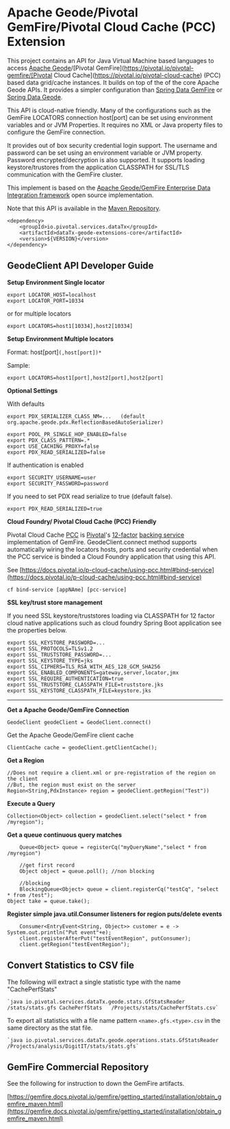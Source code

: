 # Apache Geode/Pivotal GemFire/Pivotal Cloud Cache (PCC)   Extension 


This project contains an API for Java Virtual Machine based languages to access [Apache Geode](https://geode.apache.org/)/[Pivotal GemFire](https://pivotal.io/pivotal-gemfire/[Pivotal Cloud Cache](https://pivotal.io/pivotal-cloud-cache) (PCC) based data grid/cache instances. It builds on top of the of the core Apache Geode APIs. It provides a simpler configuration than [Spring Data GemFire](https://spring.io/projects/spring-data-gemfire)
or [Spring Data Geode](https://spring.io/projects/spring-data-geode).


This API is cloud-native friendly. Many of the configurations such as the GemFire LOCATORS connection host[port] can be set using environment variables and or JVM Properties. It requires no XML or Java property files to configure the GemFire connection.

It provides out of box security credential login support. The username and password can be set using an environment variable or JVM property. Password encrypted/decryption is also supported.
 It  supports loading keystore/trustores from the application CLASSPATH for SSL/TLS communication with the GemFire cluster.


This implement is based on the [Apache Geode/GemFire Enterprise Data Integration framework](https://github.com/nyla-solutions/gedi-geode) open source implementation.


Note that this API is available in the [Maven Repository](https://mvnrepository.com/artifact/com.github.nyla-solutions/dataTx-geode-extensions-core).

	
	<dependency>
	    <groupId>io.pivotal.services.dataTx</groupId>
	    <artifactId>dataTx-geode-extensions-core</artifactId>
	    <version>${VERSION}</version>
	</dependency>



## GeodeClient API Developer Guide

**Setup Environment Single locator**

    export LOCATOR_HOST=localhost
    export LOCATOR_PORT=10334
    
or for multiple locators
    
    export LOCATORS=host1[10334],host2[10334]
    
**Setup Environment Multiple locators**
 

 Format: host[port]`(,host[port])*`
 
 Sample:
 
	export LOCATORS=host1[port],host2[port],host2[port]
 
 **Optional Settings**

With defaults

	export PDX_SERIALIZER_CLASS_NM=...   (default org.apache.geode.pdx.ReflectionBasedAutoSerializer)

	export POOL_PR_SINGLE_HOP_ENABLED=false
	export PDX_CLASS_PATTERN=.*
	export USE_CACHING_PROXY=false
	export PDX_READ_SERIALIZED=false
	

If authentication is enabled
	
	export SECURITY_USERNAME=user
	export SECURITY_PASSWORD=password
    

If you need to set PDX read serialize to true (default false).

    export PDX_READ_SERIALIZED=true
  
 **Cloud Foundry/ Pivotal Cloud Cache (PCC) Friendly**
 
 Pivotal Cloud Cache [PCC](https://docs.pivotal.io/p-cloud-cache/index.html) is [Pivotal](http://pivotal.io)'s [12-factor](https://12factor.net/) [backing service](https://12factor.net/backing-services) implementation of GemFire. GeodeClient.connect method supports automatically wiring the locators hosts, ports and security credential when the PCC service is binded a Cloud Foundry application that using this API.
 
 
 See [https://docs.pivotal.io/p-cloud-cache/using-pcc.html#bind-service](https://docs.pivotal.io/p-cloud-cache/using-pcc.html#bind-service)
 
	cf bind-service [appNAme] [pcc-service]
 
 
**SSL key/trust store management**
    
If you need SSL keystore/truststores loading via CLASSPATH for 
12 factor cloud native applications such as cloud foundry Spring Boot application
see the properties below. 

	export SSL_KEYSTORE_PASSWORD=...
	export SSL_PROTOCOLS=TLSv1.2
	export SSL_TRUSTSTORE_PASSWORD=...
	export SSL_KEYSTORE_TYPE=jks
	export SSL_CIPHERS=TLS_RSA_WITH_AES_128_GCM_SHA256
	export SSL_ENABLED_COMPONENTS=gateway,server,locator,jmx
	export SSL_REQUIRE_AUTHENTICATION=true
	export SSL_TRUSTSTORE_CLASSPATH_FILE=truststore.jks
	export SSL_KEYSTORE_CLASSPATH_FILE=keystore.jks

-------------------------------------------------

**Get a Apache Geode/GemFire Connection**

	GeodeClient geodeClient = GeodeClient.connect()

Get the Apache Geode/GemFire client cache
	
	ClientCache cache = geodeClient.getClientCache();
		

**Get a Region**
	
	//Does not require a client.xml or pre-registration of the region on the client
	//But, the region must exist on the server
	Region<String,PdxInstance> region = geodeClient.getRegion("Test"))

**Execute a Query**

    Collection<Object> collection = geodeClient.select("select * from /myregion");
 
**Get a queue continuous query matches**

    	Queue<Object> queue = registerCq("myQueryName","select * from /myregion")
    
    	//get first record
    	Object object = queue.poll(); //non blocking
    
    	//blocking
    	BlockingQueue<Object> queue = client.registerCq("testCq", "select * from /test");
	Object take = queue.take();
    
 **Register simple java.util.Consumer listeners for region puts/delete events**
 
		Consumer<EntryEvent<String, Object>> customer = e -> System.out.println("Put event"+e);
		client.registerAfterPut("testEventRegion", putConsumer);
		client.getRegion("testEventRegion");
 
## Convert Statistics to CSV file
 
 The following will extract a single statistic type with the name "CachePerfStats"
 
 	`java io.pivotal.services.dataTx.geode.stats.GfStatsReader /stats/stats.gfs CachePerfStats   /Projects/stats/CachePerfStats.csv`
 
 
 To export all statistics with a file name pattern `<name>.gfs.<type>.csv` in the same directory as the stat file.
 
 	`java io.pivotal.services.dataTx.geode.operations.stats.GfStatsReader /Projects/analysis/DigitIT/stats/stats.gfs`

 
## GemFire Commercial Repository


See the following for instruction to down the GemFire artifacts.

[https://gemfire.docs.pivotal.io/gemfire/getting_started/installation/obtain_gemfire_maven.html](https://gemfire.docs.pivotal.io/gemfire/getting_started/installation/obtain_gemfire_maven.html) 
